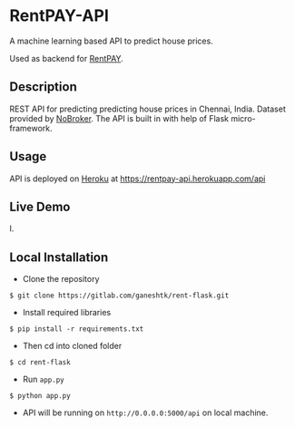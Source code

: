 # RentPAY-API

A machine learning based API to predict house prices.

Used as backend for [RentPAY](https://gitlab.com/ganeshtk/rent-app).

## Description

REST API for predicting predicting house prices in Chennai, India. Dataset provided by [NoBroker](https://www.nobroker.in/). The API is built in with help of Flask micro-framework. 

## Usage

API is deployed on [Heroku](https://www.heroku.com) at
https://rentpay-api.herokuapp.com/api 

## Live Demo
I.

## Local Installation

* Clone the repository

`$ git clone https://gitlab.com/ganeshtk/rent-flask.git`

* Install required libraries

`$ pip install -r requirements.txt`

* Then cd into cloned folder

`$ cd rent-flask`

* Run `app.py`

`$ python app.py`

* API will be running on `http://0.0.0.0:5000/api` on local machine.

